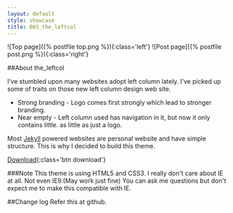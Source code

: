 ```yaml
---
layout: default
style: showcase
title: 003_the_leftcol
---
```

![Top page]({% postfile top.png %}){:class='left'}
![Post page]({% postfile post.png %}){:class='right'}

##About the\_leftcol

I’ve stumbled upon many websites adopt left column lately.
I've picked up some of traits on those new left column design web site.

* Strong branding - Logo comes first strongly which lead to stronger branding.
* Near empty - Left column used has navigation in it, but now it only contains little. as little as just a logo.

Most [Jekyll](https://github.com/mojombo/jekyll) powered websites are personal website and have simple structure.
This is why I decided to build this theme.

[Download](https://github.com/studiomohawk/jekyll-theme-the_leftcol){:class='btn download'}

###Note
This theme is using HTML5 and CSS3.
I really don't care about IE at all. Not even IE9.(May work just fine)
You can ask me questions but don't expect me to make this compatible with IE.

##Change log
Refer this at github.
